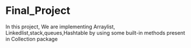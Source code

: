 # Final_Project
In this project, We are implementing Arraylist, Linkedlist,stack,queues,Hashtable by using some built-in methods present in Collection package 
